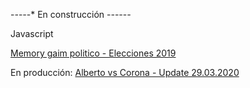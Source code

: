 -*-*-*-*-* En construcción -*-*-*-*-*-*


Javascript

<a href="
https://pablint.github.io/memori.html
">Memory gaim politico - Elecciones 2019
</a>

En producción:
<a href="
https://pablint.github.io/albertvscorona.html
"> Alberto vs Corona - Update 29.03.2020
</a>






